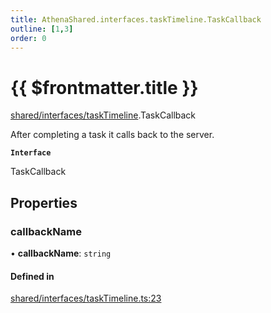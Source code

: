 ```yaml
---
title: AthenaShared.interfaces.taskTimeline.TaskCallback
outline: [1,3]
order: 0
---
```


# {{ $frontmatter.title }}


[shared/interfaces/taskTimeline](../modules/shared_interfaces_taskTimeline.md).TaskCallback

After completing a task it calls back to the server.

**`Interface`**

TaskCallback

## Properties

### callbackName

• **callbackName**: `string`

#### Defined in

[shared/interfaces/taskTimeline.ts:23](https://github.com/Stuyk/altv-athena/blob/bc77fba/src/core/shared/interfaces/taskTimeline.ts#L23)
